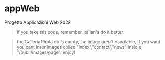 # appWeb
Progetto Applicazioni Web 2022
>if you take this code, remember, italian's do it better.

>the Galleria Pirola db is empty, the image aren't davailable, if you want you cant inser images colled "index","contact","news" insidie "/publi/images/page".
>enjoy!